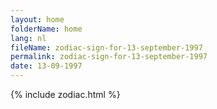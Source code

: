 ```yaml
---
layout: home
folderName: home
lang: nl
fileName: zodiac-sign-for-13-september-1997
permalink: zodiac-sign-for-13-september-1997
date: 13-09-1997
---
```

{% include zodiac.html %}
